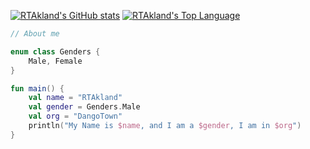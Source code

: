 [![RTAkland's GitHub stats](https://github-readme-stats-git-masterrstaa-rickstaa.vercel.app/api?username=RTAkland&theme=tokyonight)](https://github.com/RTAkland)
[![RTAkland's Top Language](https://github-readme-stats.vercel.app/api/top-langs/?username=RTAkland&layout=compact&theme=tokyonight)](https://github.com/RTAkland)

```kotlin
// About me

enum class Genders {
    Male, Female
}

fun main() {
    val name = "RTAkland"
    val gender = Genders.Male
    val org = "DangoTown"
    println("My Name is $name, and I am a $gender, I am in $org")
}
```
